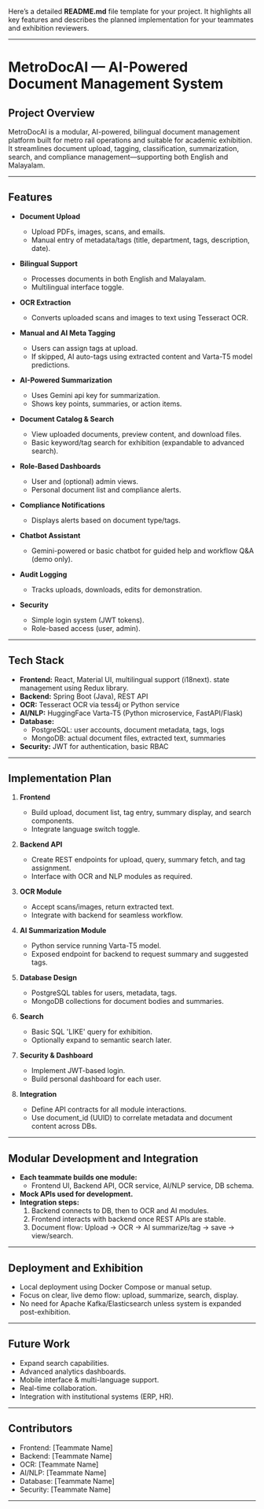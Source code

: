 Here’s a detailed **README.md** file template for your project. It highlights all key features and describes the planned implementation for your teammates and exhibition reviewers.

***

# MetroDocAI — AI-Powered Document Management System

## Project Overview

MetroDocAI is a modular, AI-powered, bilingual document management platform built for metro rail operations and suitable for academic exhibition. It streamlines document upload, tagging, classification, summarization, search, and compliance management—supporting both English and Malayalam.

***

## Features

- **Document Upload**
  - Upload PDFs, images, scans, and emails.
  - Manual entry of metadata/tags (title, department, tags, description, date).

- **Bilingual Support**
  - Processes documents in both English and Malayalam.
  - Multilingual interface toggle.

- **OCR Extraction**
  - Converts uploaded scans and images to text using Tesseract OCR.

- **Manual and AI Meta Tagging**
  - Users can assign tags at upload.
  - If skipped, AI auto-tags using extracted content and Varta-T5 model predictions.

- **AI-Powered Summarization**
  - Uses Gemini api key for summarization.
  - Shows key points, summaries, or action items.

- **Document Catalog & Search**
  - View uploaded documents, preview content, and download files.
  - Basic keyword/tag search for exhibition (expandable to advanced search).

- **Role-Based Dashboards**
  - User and (optional) admin views.
  - Personal document list and compliance alerts.

- **Compliance Notifications**
  - Displays alerts based on document type/tags.

- **Chatbot Assistant**
  - Gemini-powered or basic chatbot for guided help and workflow Q&A (demo only).

- **Audit Logging**
  - Tracks uploads, downloads, edits for demonstration.

- **Security**
  - Simple login system (JWT tokens).
  - Role-based access (user, admin).

***

## Tech Stack

- **Frontend:** React, Material UI, multilingual support (i18next). state management using Redux library.
- **Backend:** Spring Boot (Java), REST API
- **OCR:** Tesseract OCR via tess4j or Python service
- **AI/NLP:** HuggingFace Varta-T5 (Python microservice, FastAPI/Flask)
- **Database:** 
  - PostgreSQL: user accounts, document metadata, tags, logs
  - MongoDB: actual document files, extracted text, summaries
- **Security:** JWT for authentication, basic RBAC

***

## Implementation Plan

1. **Frontend**
   - Build upload, document list, tag entry, summary display, and search components.
   - Integrate language switch toggle.

2. **Backend API**
   - Create REST endpoints for upload, query, summary fetch, and tag assignment.
   - Interface with OCR and NLP modules as required.

3. **OCR Module**
   - Accept scans/images, return extracted text.
   - Integrate with backend for seamless workflow.

4. **AI Summarization Module**
   - Python service running Varta-T5 model.
   - Exposed endpoint for backend to request summary and suggested tags.

5. **Database Design**
   - PostgreSQL tables for users, metadata, tags.
   - MongoDB collections for document bodies and summaries.

6. **Search**
   - Basic SQL 'LIKE' query for exhibition.
   - Optionally expand to semantic search later.

7. **Security & Dashboard**
   - Implement JWT-based login.
   - Build personal dashboard for each user.

8. **Integration**
   - Define API contracts for all module interactions.
   - Use document_id (UUID) to correlate metadata and document content across DBs.

***

## Modular Development and Integration

- **Each teammate builds one module:**
  - Frontend UI, Backend API, OCR service, AI/NLP service, DB schema.
- **Mock APIs used for development.**
- **Integration steps:**
  1. Backend connects to DB, then to OCR and AI modules.
  2. Frontend interacts with backend once REST APIs are stable.
  3. Document flow: Upload → OCR → AI summarize/tag → save → view/search.

***

## Deployment and Exhibition

- Local deployment using Docker Compose or manual setup.
- Focus on clear, live demo flow: upload, summarize, search, display.
- No need for Apache Kafka/Elasticsearch unless system is expanded post-exhibition.

***

## Future Work

- Expand search capabilities.
- Advanced analytics dashboards.
- Mobile interface & multi-language support.
- Real-time collaboration.
- Integration with institutional systems (ERP, HR).

***

## Contributors

- Frontend: [Teammate Name]
- Backend: [Teammate Name]
- OCR: [Teammate Name]
- AI/NLP: [Teammate Name]
- Database: [Teammate Name]
- Security: [Teammate Name]

***

